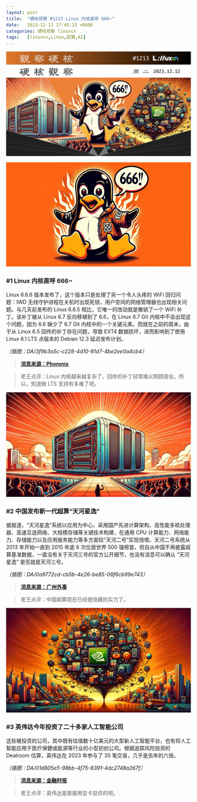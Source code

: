 ```yaml
---
layout: post
title:	"硬核观察 #1213 Linux 内核直呼 666~"
date:	2023-12-12 17:46:33 +0800 
categories:	硬核观察 linuxcn 
tags:	[linuxcn,Linux,超算,AI]
---
```



![](/Asserts/Images/album/202312/12/174522hux0jx99auvx0vha.jpg)


![](/Asserts/Images/album/202312/12/174531ftaxcq3xdk5q39ri.png)


### #1 Linux 内核直呼 666~


Linux 6.6.6 版本发布了，这个版本只是处理了另一个令人头疼的 WiFi 回归问题：IWD 无线守护进程在关机时出现死锁，用户空间的网络管理器也出现相关问题。与几天前发布的 Linux 6.6.5 相比，它唯一的改动就是撤销了一个 WiFi 补丁。该补丁被从 Linux 6.7 反向移植到了 6.6，在 Linux 6.7 Git 内核中不会出现这个问题，因为 6.6 缺少了 6.7 Git 内核中的一个关键元素。而就在之前的周末，由于从 Linux 6.5 回传的补丁存在问题，导致 EXT4 数据损坏，进而影响到了使用 Linux 6.1 LTS 点版本的 Debian 12.3 延迟发布计划。


*（插图：DA/3f9b3a5c-c228-4d10-81d7-4be2ee0a4cb4）*



> 
> **[消息来源：Phoronix](https://www.phoronix.com/news/Linux-6.6.6-Released)**
> 
> 
> 



> 
> 老王点评：Linux 内核越来越复杂了，回传的补丁经常难以照顾周全。所以，知道做 LTS 支持有多难了吧。
> 
> 
> 


![](/Asserts/Images/album/202312/12/174549g9rb78pyp3bezorb.png)


### #2 中国发布新一代超算“天河星逸”


据报道，“天河星逸”系统以应用为中心，采用国产先进计算架构、高性能多核处理器、高速互连网络、大规模存储等关键技术构建，在通用 CPU 计算能力、网络能力、存储能力以及应用服务能力等多方面较“天河二号”实现倍增。天河二号系统从 2013 年开始一直到 2015 年底 6 次位居世界 500 强榜首，但自从中国不再披露超算基准数据，一直没有关于天河三号的官方公开细节，也没有消息可以确认 “天河星逸” 是否就是天河三号。


*（插图：DA/0a9772cd-cb5b-4e26-be85-06f6cb99e743）*



> 
> **[消息来源：广州外事](https://new.qq.com/rain/a/20231207A07TD500)**
> 
> 
> 



> 
> 老王点评：中国超算现在已经是隐藏的实力了。
> 
> 
> 


![](/Asserts/Images/album/202312/12/174609n2gpr9tto66o7n9y.png)


### #3 英伟达今年投资了二十多家人工智能公司


这些被投资的公司，其中既有估值数十亿美元的大型新人工智能平台，也有将人工智能应用于医疗保健或能源等行业的小型初创公司。根据追踪风险投资的 Dealroom 估算，英伟达在 2023 年参与了 35 笔交易，几乎是去年的六倍。


*（插图：DA/01d805e5-98bb-4f75-8391-4dc2748a267f）*



> 
> **[消息来源：金融时报](https://www.ft.com/content/25337df3-5b98-4dd1-b7a9-035dcc130d6a)**
> 
> 
> 



> 
> 老王点评：英伟达是直接用显卡投资的吧。
> 
> 
>
